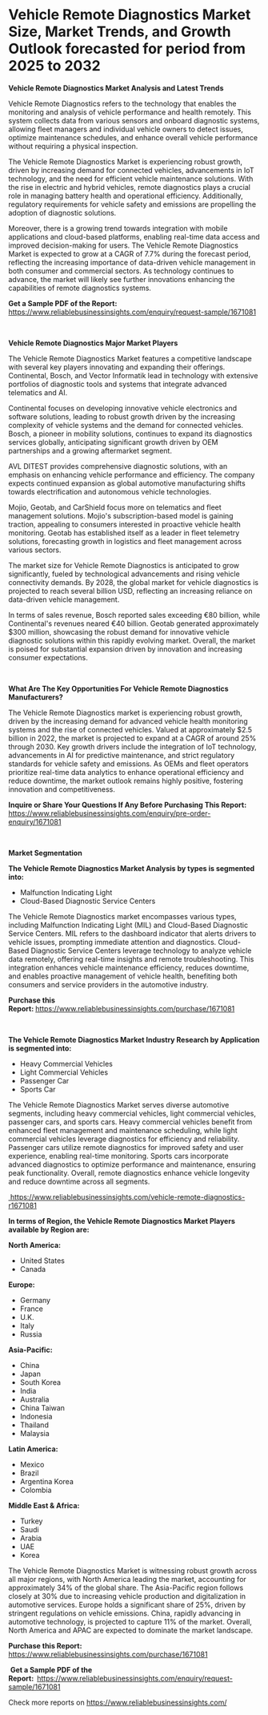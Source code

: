 <p><h1>Vehicle Remote Diagnostics Market Size, Market Trends, and Growth Outlook forecasted for period from 2025 to 2032</h1></p><p><strong>Vehicle Remote Diagnostics Market Analysis and Latest Trends</strong></p>
<p><p>Vehicle Remote Diagnostics refers to the technology that enables the monitoring and analysis of vehicle performance and health remotely. This system collects data from various sensors and onboard diagnostic systems, allowing fleet managers and individual vehicle owners to detect issues, optimize maintenance schedules, and enhance overall vehicle performance without requiring a physical inspection.</p><p>The Vehicle Remote Diagnostics Market is experiencing robust growth, driven by increasing demand for connected vehicles, advancements in IoT technology, and the need for efficient vehicle maintenance solutions. With the rise in electric and hybrid vehicles, remote diagnostics plays a crucial role in managing battery health and operational efficiency. Additionally, regulatory requirements for vehicle safety and emissions are propelling the adoption of diagnostic solutions.</p><p>Moreover, there is a growing trend towards integration with mobile applications and cloud-based platforms, enabling real-time data access and improved decision-making for users. The Vehicle Remote Diagnostics Market is expected to grow at a CAGR of 7.7% during the forecast period, reflecting the increasing importance of data-driven vehicle management in both consumer and commercial sectors. As technology continues to advance, the market will likely see further innovations enhancing the capabilities of remote diagnostics systems.</p></p>
<p><strong>Get a Sample PDF of the Report:&nbsp;</strong> <a href="https://www.reliablebusinessinsights.com/enquiry/request-sample/1671081?utm_campaign=2289&utm_medium=2&utm_source=Github&utm_content=ia&utm_term=09032025&utm_id=vehicle-remote-diagnostics">https://www.reliablebusinessinsights.com/enquiry/request-sample/1671081</a></p>
<p>&nbsp;</p>
<p><strong>Vehicle Remote Diagnostics Major Market Players</strong></p>
<p><p>The Vehicle Remote Diagnostics Market features a competitive landscape with several key players innovating and expanding their offerings. Continental, Bosch, and Vector Informatik lead in technology with extensive portfolios of diagnostic tools and systems that integrate advanced telematics and AI. </p><p>Continental focuses on developing innovative vehicle electronics and software solutions, leading to robust growth driven by the increasing complexity of vehicle systems and the demand for connected vehicles. Bosch, a pioneer in mobility solutions, continues to expand its diagnostics services globally, anticipating significant growth driven by OEM partnerships and a growing aftermarket segment.</p><p>AVL DITEST provides comprehensive diagnostic solutions, with an emphasis on enhancing vehicle performance and efficiency. The company expects continued expansion as global automotive manufacturing shifts towards electrification and autonomous vehicle technologies.</p><p>Mojio, Geotab, and CarShield focus more on telematics and fleet management solutions. Mojio's subscription-based model is gaining traction, appealing to consumers interested in proactive vehicle health monitoring. Geotab has established itself as a leader in fleet telemetry solutions, forecasting growth in logistics and fleet management across various sectors.</p><p>The market size for Vehicle Remote Diagnostics is anticipated to grow significantly, fueled by technological advancements and rising vehicle connectivity demands. By 2028, the global market for vehicle diagnostics is projected to reach several billion USD, reflecting an increasing reliance on data-driven vehicle management.</p><p>In terms of sales revenue, Bosch reported sales exceeding €80 billion, while Continental's revenues neared €40 billion. Geotab generated approximately $300 million, showcasing the robust demand for innovative vehicle diagnostic solutions within this rapidly evolving market. Overall, the market is poised for substantial expansion driven by innovation and increasing consumer expectations.</p></p>
<p>&nbsp;</p>
<p><strong>What Are The Key Opportunities For Vehicle Remote Diagnostics Manufacturers?</strong></p>
<p><p>The Vehicle Remote Diagnostics market is experiencing robust growth, driven by the increasing demand for advanced vehicle health monitoring systems and the rise of connected vehicles. Valued at approximately $2.5 billion in 2022, the market is projected to expand at a CAGR of around 25% through 2030. Key growth drivers include the integration of IoT technology, advancements in AI for predictive maintenance, and strict regulatory standards for vehicle safety and emissions. As OEMs and fleet operators prioritize real-time data analytics to enhance operational efficiency and reduce downtime, the market outlook remains highly positive, fostering innovation and competitiveness.</p></p>
<p><strong>Inquire or Share Your Questions If Any Before Purchasing This Report:</strong> <a href="https://www.reliablebusinessinsights.com/enquiry/pre-order-enquiry/1671081?utm_campaign=2289&utm_medium=2&utm_source=Github&utm_content=ia&utm_term=09032025&utm_id=vehicle-remote-diagnostics">https://www.reliablebusinessinsights.com/enquiry/pre-order-enquiry/1671081</a></p>
<p>&nbsp;</p>
<p><strong>Market Segmentation</strong></p>
<p><strong>The Vehicle Remote Diagnostics Market Analysis by types is segmented into:</strong></p>
<p><ul><li>Malfunction Indicating Light</li><li>Cloud-Based Diagnostic Service Centers</li></ul></p>
<p><p>The Vehicle Remote Diagnostics market encompasses various types, including Malfunction Indicating Light (MIL) and Cloud-Based Diagnostic Service Centers. MIL refers to the dashboard indicator that alerts drivers to vehicle issues, prompting immediate attention and diagnostics. Cloud-Based Diagnostic Service Centers leverage technology to analyze vehicle data remotely, offering real-time insights and remote troubleshooting. This integration enhances vehicle maintenance efficiency, reduces downtime, and enables proactive management of vehicle health, benefiting both consumers and service providers in the automotive industry.</p></p>
<p><strong>Purchase this Report:&nbsp;</strong><a href="https://www.reliablebusinessinsights.com/purchase/1671081?utm_campaign=2289&utm_medium=2&utm_source=Github&utm_content=ia&utm_term=09032025&utm_id=vehicle-remote-diagnostics">https://www.reliablebusinessinsights.com/purchase/1671081</a></p>
<p>&nbsp;</p>
<p><strong>The Vehicle Remote Diagnostics Market Industry Research by Application is segmented into:</strong></p>
<p><ul><li>Heavy Commercial Vehicles</li><li>Light Commercial Vehicles</li><li>Passenger Car</li><li>Sports Car</li></ul></p>
<p><p>The Vehicle Remote Diagnostics Market serves diverse automotive segments, including heavy commercial vehicles, light commercial vehicles, passenger cars, and sports cars. Heavy commercial vehicles benefit from enhanced fleet management and maintenance scheduling, while light commercial vehicles leverage diagnostics for efficiency and reliability. Passenger cars utilize remote diagnostics for improved safety and user experience, enabling real-time monitoring. Sports cars incorporate advanced diagnostics to optimize performance and maintenance, ensuring peak functionality. Overall, remote diagnostics enhance vehicle longevity and reduce downtime across all segments.</p></p>
<p><a href="https://www.reliablebusinessinsights.com/vehicle-remote-diagnostics-r1671081?utm_campaign=2289&utm_medium=2&utm_source=Github&utm_content=ia&utm_term=09032025&utm_id=vehicle-remote-diagnostics">&nbsp;https://www.reliablebusinessinsights.com/vehicle-remote-diagnostics-r1671081</a></p>
<p><strong>In terms of Region, the Vehicle Remote Diagnostics Market Players available by Region are:</strong></p>
<p>
    <p> <strong> North America: </strong>
        <ul>
            <li>United States</li>
            <li>Canada</li>
        </ul>
        </p> 
    <p> <strong> Europe: </strong>
        <ul>
            <li>Germany</li>
            <li>France</li>
            <li>U.K.</li>
            <li>Italy</li>
            <li>Russia</li>
        </ul>
        </p> 
    <p> <strong> Asia-Pacific: </strong>
        <ul>
            <li>China</li>
            <li>Japan</li>
            <li>South Korea</li>
            <li>India</li>
            <li>Australia</li>
            <li>China Taiwan</li>
            <li>Indonesia</li>
            <li>Thailand</li>
            <li>Malaysia</li>
        </ul>
        </p> 
    <p> <strong> Latin America: </strong>
        <ul>
            <li>Mexico</li>
            <li>Brazil</li>
            <li>Argentina Korea</li>
            <li>Colombia</li>
        </ul>
        </p> 
    <p> <strong> Middle East & Africa: </strong>
        <ul>
            <li>Turkey</li>
            <li>Saudi</li>
            <li>Arabia</li>
            <li>UAE</li>
            <li>Korea</li>
        </ul>
    </p>
    </p>
<p><p>The Vehicle Remote Diagnostics Market is witnessing robust growth across all major regions, with North America leading the market, accounting for approximately 34% of the global share. The Asia-Pacific region follows closely at 30% due to increasing vehicle production and digitalization in automotive services. Europe holds a significant share of 25%, driven by stringent regulations on vehicle emissions. China, rapidly advancing in automotive technology, is projected to capture 11% of the market. Overall, North America and APAC are expected to dominate the market landscape.</p></p>
<p><strong>Purchase this Report: </strong><a href="https://www.reliablebusinessinsights.com/purchase/1671081?utm_campaign=2289&utm_medium=2&utm_source=Github&utm_content=ia&utm_term=09032025&utm_id=vehicle-remote-diagnostics">https://www.reliablebusinessinsights.com/purchase/1671081</a></p>
<p>&nbsp;<strong>Get a Sample PDF of the Report:&nbsp;&nbsp;</strong><a href="https://www.reliablebusinessinsights.com/enquiry/request-sample/1671081?utm_campaign=2289&utm_medium=2&utm_source=Github&utm_content=ia&utm_term=09032025&utm_id=vehicle-remote-diagnostics">https://www.reliablebusinessinsights.com/enquiry/request-sample/1671081</a></p>
<p><strong></strong></p>
<p>Check more reports on <a href="https://www.reliablebusinessinsights.com/?utm_campaign=2289&utm_medium=2&utm_source=Github&utm_content=ia&utm_term=09032025&utm_id=vehicle-remote-diagnostics">https://www.reliablebusinessinsights.com/</a></p>